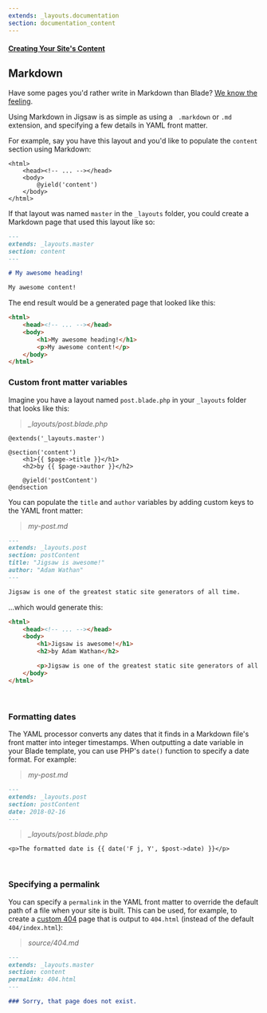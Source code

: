 ```yaml
---
extends: _layouts.documentation
section: documentation_content
---
```


#### [Creating Your Site's Content](/docs/content)
## Markdown

Have some pages you'd rather write in Markdown than Blade? [We know the feeling](https://github.com/tighten/jigsaw-site/tree/master/source/docs).

Using Markdown in Jigsaw is as simple as using a ` .markdown` or `.md` extension, and specifying a few details in YAML front matter.

For example, say you have this layout and you'd like to populate the `content` section using Markdown:

```blade
<html>
    <head><!-- ... --></head>
    <body>
        @yield('content')
    </body>
</html>
```

If that layout was named `master` in the `_layouts` folder, you could create a Markdown page that used this layout like so:

```markdown
---
extends: _layouts.master
section: content
---

# My awesome heading!

My awesome content!
```

The end result would be a generated page that looked like this:

```html
<html>
    <head><!-- ... --></head>
    <body>
        <h1>My awesome heading!</h1>
        <p>My awesome content!</p>
    </body>
</html>
```

### Custom front matter variables

Imagine you have a layout named `post.blade.php` in your `_layouts` folder that looks like this:

> _\_layouts/post.blade.php_

```blade
@extends('_layouts.master')

@section('content')
    <h1>{{ $page->title }}</h1>
    <h2>by {{ $page->author }}</h2>

    @yield('postContent')
@endsection
```

You can populate the `title` and `author` variables by adding custom keys to the YAML front matter:

> _my-post.md_

```markdown
---
extends: _layouts.post
section: postContent
title: "Jigsaw is awesome!"
author: "Adam Wathan"
---

Jigsaw is one of the greatest static site generators of all time.
```

...which would generate this:

```html
<html>
    <head><!-- ... --></head>
    <body>
        <h1>Jigsaw is awesome!</h1>
        <h2>by Adam Wathan</h2>

        <p>Jigsaw is one of the greatest static site generators of all time.</p>
    </body>
</html>
```

<br>

### Formatting dates

The YAML processor converts any dates that it finds in a Markdown file's front matter into integer timestamps. When outputting a date variable in your Blade template, you can use PHP's `date()` function to specify a date format. For example:


> _my-post.md_

```markdown
---
extends: _layouts.post
section: postContent
date: 2018-02-16
---
```

> _\_layouts/post.blade.php_

```blade
<p>The formatted date is {{ date('F j, Y', $post->date) }}</p>
```


<br>

### Specifying a permalink

You can specify a `permalink` in the YAML front matter to override the default path of a file when your site is built. This can be used, for example, to create a [custom 404](/docs/custom-404-page) page that is output to `404.html` (instead of the default `404/index.html`):

> _source/404.md_

```markdown
---
extends: _layouts.master
section: content
permalink: 404.html
---

### Sorry, that page does not exist.
```


